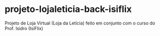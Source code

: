 # projeto-lojaleticia-back-isiflix
Projeto de Loja Virtual (Loja da Letícia) feito em conjunto com o curso do Prof. Isidro (IsiFlix)
